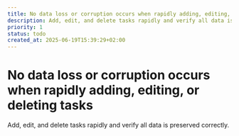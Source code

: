 ```yaml
---
title: No data loss or corruption occurs when rapidly adding, editing, or deleting tasks
description: Add, edit, and delete tasks rapidly and verify all data is preserved correctly.
priority: 1
status: todo
created_at: 2025-06-19T15:39:29+02:00
---
```


# No data loss or corruption occurs when rapidly adding, editing, or deleting tasks

Add, edit, and delete tasks rapidly and verify all data is preserved correctly.
